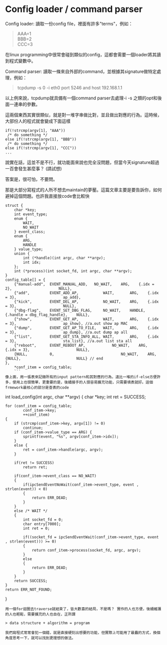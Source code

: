 # Config loader / command parser

Config loader: 讀取一份config file，裡面有許多"terms"，例如：
> AAA=1   
> BBB=2   
> CCC=3   

在linux programming中很常會碰到類似的config，這都會需要一個loader將其讀到程式變數中。
 
Command parser: 讀取一條來自外部的command，並根據其signature做特定處理，例如：
> tcpdump -s 0 -i eth0 port 5246 and host 192.168.1.1

以上例來說，tcpdump就具備有一個command parser去處理-i -s 之類的opt和後面一連串的參數。
 
這兩個東西其實很類似，就是對一堆字串做比對，並且做出對應的行為。這時候，大部份人的程式就會變成下面這樣
 ```
if(!strcmp(argv[1], "AAA"))
  /* do something */
else if(!strcmp(argv[1], "BBB"))
  /* do something */
else if(!strcmp(argv[1], "CCC"))
...
 ```
 
說實在話，這並不是不行，就功能面來說也完全沒問題，但當今天signature超過一百會發生甚麼事？ (請試想)
 
答案是，很可怕，不要問。
 
那是大部分寫程式的人所不想去maintain的夢靨。這篇文章主要是要告訴你，如何避掉這個問題。也許我直接放code會比較快
```
struct {
	char *key;
	int event_type;
	enum {
		WAIT,
		NO_WAIT
	} event_class;
	enum {
		ARG,
		HANDLE
	} value_type;
	union {
		int (*handle)(int argc, char **argv);
		int idx;
	};
	int (*process)(int socket_fd, int argc, char **argv);
}
config_table[] = {
	{"manual-add",	EVENT_MANUAL_ADD,	NO_WAIT,	ARG,	{.idx = 2},						NULL},
	{"add",			EVENT_ADD_AP,			WAIT,		ARG,	{.idx = 3},						ap_add},
	{"kick",		EVENT_DEL_AP,			NO_WAIT,	ARG,	{.idx = 3},						NULL},
	{"dbg-flag",	EVENT_SET_DBG_FLAG,		NO_WAIT,	HANDLE,	{.handle = dbg_flag_handle},	NULL},
	{"show",		EVENT_GET_AP,			WAIT,		ARG,	{.idx = 3},						ap_show}, //a.out show ap MAC
	{"dump",		EVENT_GET_AP_TO_FILE,	WAIT,		ARG,	{.idx = 3},						ap_dump}, //a.out dump ap all
	{"list",		EVENT_GET_STA_INFO_ALL,	WAIT,		ARG,	{.idx = 3},						sta_list}, //a.out list sta all
	{"reboot",		EVENT_REBOOT_AP,			NO_WAIT,	ARG,	{.idx = 3},						NULL},
	{NULL, 			0,								NO_WAIT,	ARG,	{NULL},							NULL} // end
},
	*conf_item = config_table;
	```
像上面，用一張表來記錄所有的input pattern和其對應的行為，遠比一堆的if-else方便許多，使用上也很簡單，更重要的是，後續接手的人很容易擴充功能，只需要填表就好。這個frmework最核心的部分是查表的code

```
int load_config(int argc, char **argv)
{
	char *key;
	int ret = SUCCESS;

	for (conf_item = config_table;
			conf_item->key;
			++conf_item)
	{
		if (strcmp(conf_item->key, argv[1]) != 0)
			continue;
		if (conf_item->value_type == ARG) {
			sprintf(event, "%s", argv[conf_item->idx]);
		}
		else {
			ret = conf_item->handle(argc, argv);
		}

		if(ret != SUCCESS)
			return ret;

		if(conf_item->event_class == NO_WAIT)
		{
			if(ipcSendEventNoWait(conf_item->event_type, event , strlen(event)) < 0)
			{
				return ERR_DEAD;
			}
		}
		else /* WAIT */
		{
			int socket_fd = 0;
			char entry[7000];
			int ret = 0;

			if((socket_fd = ipcSendEventWait(conf_item->event_type, event , strlen(event))) >= 0)
			{
				return conf_item->process(socket_fd, argc, argv);
			}
			else
			{
				return ERR_DEAD;
			}
		}
		return SUCCESS;
	}
	return ERR_NOT_FOUND;
}
```
用一個for迴圈去traverse就結束了，皆大歡喜的結局，不是嗎？ 實作的人也方便，後續維護的人也輕鬆，需要擴充的人也自在，正所謂
 
> data structure + algorithm = program
 
我們寫程式常常會犯一個錯，就是直接硬刻出想要的功能，但實際上可能用了最蠢的方式，換個角度思考一下，就可以找到更理想的做法。


	
	
	
	
	






